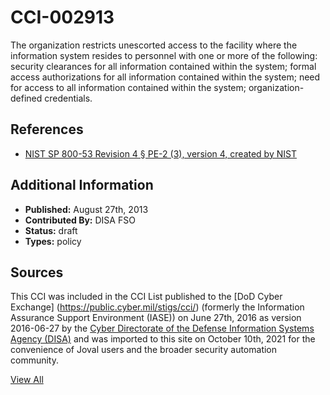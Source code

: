 # CCI-002913

The organization restricts unescorted access to the facility where the information system resides to personnel with one or more of the following: security clearances for all information contained within the system; formal access authorizations for all information contained within the system; need for access to all information contained within the system; organization-defined credentials.

## References ##

* [NIST SP 800-53 Revision 4 § PE-2 (3), version 4, created by NIST](http://csrc.nist.gov/publications/PubsSPs.html)


## Additional Information ##

* **Published:** August 27th, 2013
* **Contributed By:** DISA FSO
* **Status:** draft
* **Types:** policy

## Sources ##

This CCI was included in the CCI List published to the [DoD Cyber Exchange]
(https://public.cyber.mil/stigs/cci/) (formerly the Information Assurance Support Environment
(IASE)) on June 27th, 2016 as version 2016-06-27 by the [Cyber Directorate of the Defense 
Information Systems Agency (DISA)](https://public.cyber.mil/about-cyber/) and was imported to 
this site on October 10th, 2021 for the convenience of Joval users and the broader security automation community.

[View All](../README.md)
